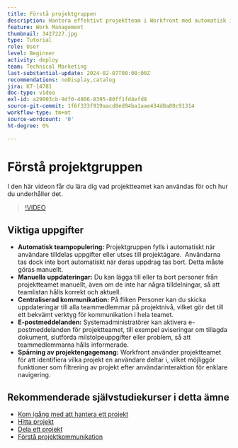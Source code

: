 ```yaml
---
title: Förstå projektgruppen
description: Hantera effektivt projektteam i Workfront med automatisk ifyllnad av team, manuella uppdateringar, centraliserad kommunikation, e-postmeddelanden och uppföljning av projektaktiviteter för smidigt samarbete.
feature: Work Management
thumbnail: 3427227.jpg
type: Tutorial
role: User
level: Beginner
activity: deploy
team: Technical Marketing
last-substantial-update: 2024-02-07T00:00:00Z
recommendations: noDisplay,catalog
jira: KT-14781
doc-type: video
exl-id: a29003cb-9df0-4806-8395-80ff1fd4efd8
source-git-commit: 1f6f333f919aacd8ed94ba1aae434d8a80c91314
workflow-type: tm+mt
source-wordcount: '0'
ht-degree: 0%

---
```


# Förstå projektgruppen

I den här videon får du lära dig vad projektteamet kan användas för och hur du underhåller det.

>[!VIDEO](https://video.tv.adobe.com/v/3427227/?quality=12&learn=on&enablevpops)

## Viktiga uppgifter

* **Automatisk teampopulering:** Projektgruppen fylls i automatiskt när användare tilldelas uppgifter eller utses till projektägare. &#x200B; Användarna tas dock inte bort automatiskt när deras uppdrag tas bort. Detta måste göras manuellt. &#x200B;
* **Manuella uppdateringar:** Du kan lägga till eller ta bort personer från projektteamet manuellt, även om de inte har några tilldelningar, så att teamlistan hålls korrekt och aktuell. &#x200B;
* **Centraliserad kommunikation:** På fliken Personer kan du skicka uppdateringar till alla teammedlemmar på projektnivå, vilket gör det till ett bekvämt verktyg för kommunikation i hela teamet. &#x200B;
* **E-postmeddelanden:** Systemadministratörer kan aktivera e-postmeddelanden för projektteamet, till exempel aviseringar om tillagda dokument, slutförda milstolpeuppgifter eller problem, så att teammedlemmarna hålls informerade. &#x200B;
* **Spårning av projektengagemang:** Workfront använder projektteamet för att identifiera vilka projekt en användare deltar i, vilket möjliggör funktioner som filtrering av projekt efter användarinteraktion för enklare navigering. &#x200B;

## Rekommenderade självstudiekurser i detta ämne

* [Kom igång med att hantera ett projekt](/help/manage-work/projects/getting-started-manage-a-project.md)
* [Hitta projekt](/help/manage-work/projects/find-projects.md)
* [Dela ett projekt](/help/manage-work/projects/share-a-project.md)
* [Förstå projektkommunikation](/help/manage-work/projects/understand-project-communication.md)
